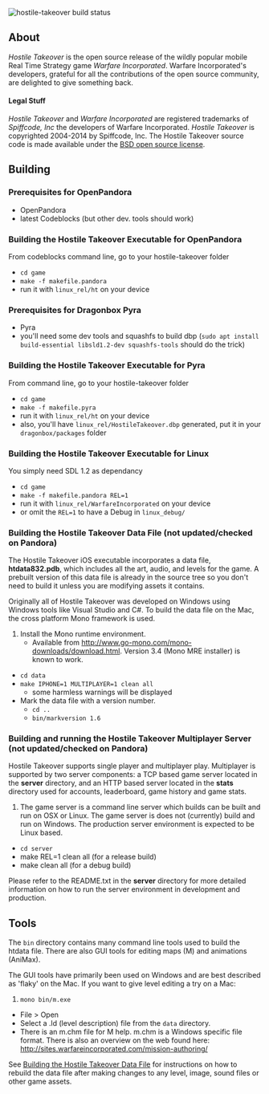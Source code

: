 
![hostile-takeover build status](https://api.travis-ci.org/ptitSeb/hostile-takeover.png "hostile-takeover build status")

## About

*Hostile Takeover* is the open source release of the wildly popular mobile Real Time Strategy game *Warfare Incorporated*. Warfare Incorporated's developers, grateful for all the contributions of the open source community, are delighted to give something back.

#### Legal Stuff
*Hostile Takeover* and *Warfare Incorporated* are registered trademarks of *Spiffcode, Inc* the developers of Warfare Incorporated. *Hostile Takeover* is copyrighted 2004-2014 by Spiffcode, Inc. The Hostile Takeover source code is made available under the [BSD open source license](LICENSE.txt).

## Building

### Prerequisites for OpenPandora
- OpenPandora
- latest Codeblocks (but other dev. tools should work)

### Building the Hostile Takeover Executable for OpenPandora
From codeblocks command line, go to your hostile-takeover folder
- `cd game`
- `make -f makefile.pandora`
- run it with `linux_rel/ht` on your device

### Prerequisites for Dragonbox Pyra
- Pyra
- you'll need some dev tools and squashfs to build dbp (`sudo apt install build-essential libsld1.2-dev squashfs-tools` should do the trick)

### Building the Hostile Takeover Executable for Pyra
From command line, go to your hostile-takeover folder
- `cd game`
- `make -f makefile.pyra`
- run it with `linux_rel/ht` on your device
- also, you'll have `linux_rel/HostileTakeover.dbp` generated, put it in your `dragonbox/packages` folder

### Building the Hostile Takeover Executable for Linux
You simply need SDL 1.2 as dependancy
- `cd game`
- `make -f makefile.pandora REL=1`
- run it with `linux_rel/WarfareIncorporated` on your device
- or omit the `REL=1` to have a Debug in `linux_debug/`


### Building the Hostile Takeover Data File (not updated/checked on Pandora)
The Hostile Takeover iOS executable incorporates a data file, **htdata832.pdb**, which includes all the art, audio, and levels for the game. A prebuilt version of this data file is already in the source tree so you don't need to build it unless you are modifying assets it contains.

Originally all of Hostile Takeover was developed on Windows using Windows tools like Visual Studio and C#. To build the data file on the Mac, the cross platform Mono framework is used.

1. Install the Mono runtime environment.
	- Available from http://www.go-mono.com/mono-downloads/download.html. Version 3.4 (Mono MRE installer) is known to work.
- `cd data`
- `make IPHONE=1 MULTIPLAYER=1 clean all`
	- some harmless warnings will be displayed
- Mark the data file with a version number.
	- `cd ..`
	- `bin/markversion 1.6`

### Building and running the Hostile Takeover Multiplayer Server (not updated/checked on Pandora)
Hostile Takeover supports single player and multiplayer play. Multiplayer is supported by two server components: a TCP based game server located in the **server** directory, and an HTTP based server located in the **stats** directory used for accounts, leaderboard, game history and game stats.

1. The game server is a command line server which builds can be built and run on OSX or Linux. The game server is does not (currently) build and run on Windows. The production server environment is expected to be Linux based.
- `cd server`
- make REL=1 clean all (for a release build)
- make clean all (for a debug build)

Please refer to the README.txt in the **server** directory for more detailed information on how to run the server environment in development and production.

## Tools
The `bin` directory contains many command line tools used to build the htdata file. There are also GUI tools for editing maps (M) and animations (AniMax).

The GUI tools have primarily been used on Windows and are best described as 'flaky' on the Mac. If you want to give level editing a try on a Mac:

1. `mono bin/m.exe`
- File > Open
- Select a .ld (level description) file from the `data` directory.
- There is an m.chm file for M help. m.chm is a Windows specific file format. There is also an overview on the web found here: http://sites.warfareincorporated.com/mission-authoring/

See [Building the Hostile Takeover Data File](#building-the-hostile-takeover-data-file) for instructions on how to rebuild the data file after making changes to any level, image, sound files or other game assets.
